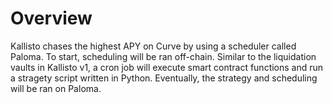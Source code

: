 # Overview

Kallisto chases the highest APY on Curve by using a scheduler called Paloma. To start, scheduling
will be ran off-chain. Similar to the liquidation vaults in Kallisto v1, a cron job will execute 
smart contract functions and run a stragety script written in Python. Eventually, the strategy
and scheduling will be ran on Paloma.
